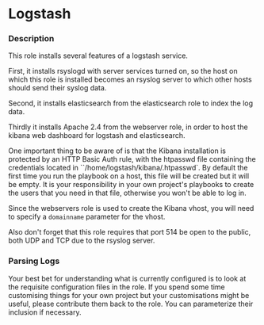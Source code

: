 # Logstash

### Description

This role installs several features of a logstash service.

First, it installs rsyslogd with server services turned on, so the host on which this role is installed becomes an rsyslog server to which other hosts should send their syslog data.

Second, it installs elasticsearch from the elasticsearch role to index the log data.

Thirdly it installs Apache 2.4 from the webserver role, in order to host the kibana web dashboard for logstash and elasticsearch.

One important thing to be aware of is that the Kibana installation is protected by an HTTP Basic Auth rule, with the htpasswd file containing the credentials located in ``/home/logstash/kibana/.htpasswd`. By default the first time you run the playbook on a host, this file will be created but it will be empty. It is your responsibility in your own project's playbooks to create the users that you need in that file, otherwise you won't be able to log in.

Since the webservers role is used to create the Kibana vhost, you will need to specify a ``domainname`` parameter for the vhost.

Also don't forget that this role requires that port 514 be open to the public, both UDP and TCP due to the rsyslog server.

### Parsing Logs

Your best bet for understanding what is currently configured is to look at the requisite configuration files in the role. If you spend some time customising things for your own project but your customisations might be useful, please contribute them back to the role. You can parameterize their inclusion if necessary.